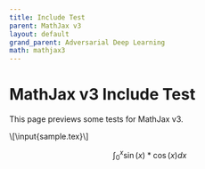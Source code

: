 ```yaml
---
title: Include Test
parent: MathJax v3
layout: default
grand_parent: Adversarial Deep Learning
math: mathjax3
---
```


# MathJax v3 Include Test

This page previews some tests for MathJax v3.

\\[\input{sample.tex}\\]

$$
\begin{equation}
\int_0^x \sin(x) * \cos(x) dx
\end{equation}
$$
